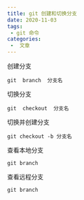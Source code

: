 ```yaml
---
title: git 创建和切换分支
date: 2020-11-03
tags:
 - git 命令
categories:
 -  文章
---
```


创建分支
```
git  branch  分支名
```

切换分支
```
git  checkout  分支名
```

切换并创建分支
```
git checkout -b 分支名
```

查看本地分支
```
git branch
```
查看远程分支
```
git branch
```

